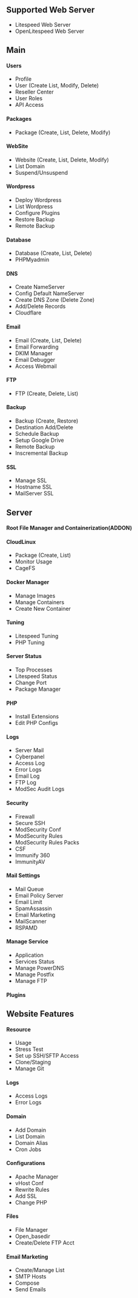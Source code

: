 ## Supported Web Server
- Litespeed Web Server 
- OpenLitespeed Web Server

## Main 
#### Users
- Profile
- User (Create List, Modify, Delete)
- Reseller Center
- User Roles
- API Access

#### Packages
- Package (Create, List, Delete, Modify)

#### WebSite 
- Website (Create, List, Delete, Modify)
- List Domain
- Suspend/Unsuspend

#### Wordpress 
- Deploy Wordpress 
- List Wordpress
- Configure Plugins
- Restore Backup
- Remote Backup

#### Database 
- Database (Create, List, Delete)
- PHPMyadmin

#### DNS
- Create NameServer
- Config Default NameServer
- Create DNS Zone (Delete Zone)
- Add/Delete Records
- Cloudflare

#### Email 

- Email (Create, List, Delete)
- Email Forwarding
- DKIM Manager
- Email Debugger
- Access Webmail

#### FTP 
- FTP (Create, Delete, List)

#### Backup
- Backup (Create, Restore)
- Destination Add/Delete
- Schedule Backup
- Setup Google Drive
- Remote Backup
- Inscremental Backup

#### SSL

- Manage SSL
- Hostname SSL
- MailServer SSL

## Server 

#### Root File Manager and Containerization(ADDON)

#### CloudLinux
- Package (Create, List)
- Monitor Usage
- CageFS


#### Docker Manager 
- Manage Images
- Manage Containers
- Create New Container

#### Tuning
- Litespeed Tuning
- PHP Tuning

#### Server Status
- Top Processes
- Litespeed Status
- Change Port
- Package Manager

#### PHP
- Install Extensions
- Edit PHP Configs

#### Logs
- Server Mail
- Cyberpanel 
- Access Log
- Error Logs
- Email Log
- FTP Log
- ModSec Audit Logs

#### Security
- Firewall
- Secure SSH
- ModSecurity Conf
- ModSecurity Rules
- ModSecurity Rules Packs
- CSF
- Immunify 360
- ImmunityAV

#### Mail Settings
- Mail Queue
- Email Policy Server
- Email Limit
- SpamAssassin
- Email Marketing
- MailScanner
- RSPAMD

#### Manage Service
- Application
- Services Status
- Manage PowerDNS
- Manage Postfix
- Manage FTP

#### Plugins



## Website Features 

#### Resource 
- Usage
- Stress Test
- Set up SSH/SFTP Access 
- Clone/Staging
- Manage Git

#### Logs
- Access Logs
- Error Logs

#### Domain 
- Add Domain
- List Domain
- Domain Alias
- Cron Jobs

#### Configurations
- Apache Manager 
- vHost Conf
- Rewrite Rules
- Add SSL
- Change PHP 

#### Files 
- File Manager 
- Open_basedir
- Create/Delete FTP Acct
#### Email Marketing
- Create/Manage List
- SMTP Hosts
- Compose 
- Send Emails

